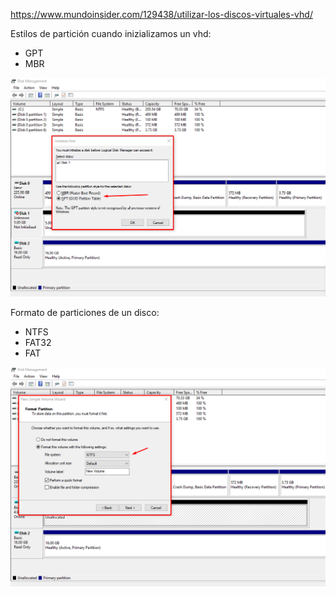 https://www.mundoinsider.com/129438/utilizar-los-discos-virtuales-vhd/

Estilos de partición cuando inizializamos un vhd:

- GPT
- MBR

![Estilos de particiones](https://github.com/jjoselon/Software/blob/228151aa942d2d00ad2ecb7adac325069377fa3f/Windows/NetworkAndComputing/Estilos_particiones.png)


Formato de particiones de un disco:

- NTFS
- FAT32
- FAT

![Formato de particiones de un disco](https://github.com/jjoselon/Software/blob/a6b134792663bbe1e80fe5abeb346f8a83e566d6/Windows/NetworkAndComputing/Formatos%20de%20particiones%20de%20un%20disco.png)


